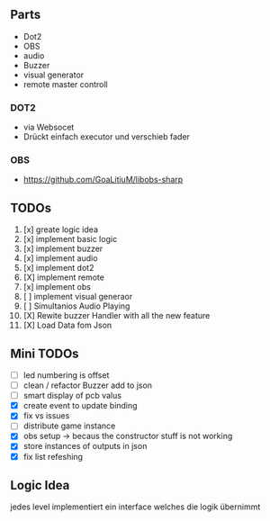 ## Parts

- Dot2
- OBS
- audio
- Buzzer
- visual generator
- remote master controll

### DOT2

- via Websocet
- Drückt einfach executor und verschieb fader

### OBS
- https://github.com/GoaLitiuM/libobs-sharp

## TODOs

1. [x] greate logic idea
2. [x] implement basic logic
3. [x] implement buzzer
4. [x] implement audio
5. [x] implement dot2
6. [X] implement remote
7. [x] implement obs
8. [ ] implement visual generaor
9. [ ] Simultanios Audio Playing
10. [X] Rewite buzzer Handler with all the new feature
11. [X] Load Data fom Json

## Mini TODOs
- [ ] led numbering is offset
- [ ] clean / refactor Buzzer add to json
- [ ] smart display of pcb valus
- [x] create event to update binding
- [X] fix vs issues
- [ ] distribute game instance
- [x] obs setup -> becaus the constructor stuff is not working
- [x] store instances of outputs in json
- [X] fix list refeshing

## Logic Idea

jedes level implementiert ein interface welches die logik übernimmt
